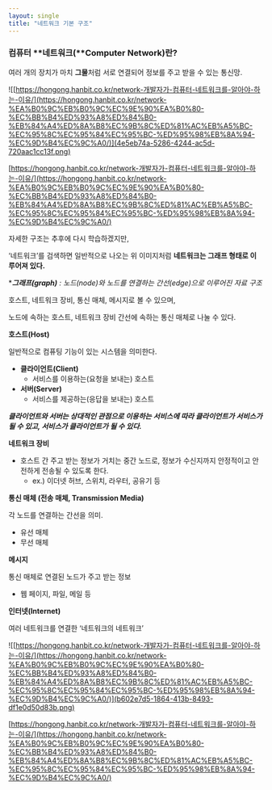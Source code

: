 ```yaml
---
layout: single
title: "네트워크 기본 구조"
---
```


### 컴퓨터 **네트워크(**Computer **Network)란?**

여러 개의 장치가 마치 **그물**처럼 서로 연결되어 정보를 주고 받을 수 있는 통신망.

![[https://hongong.hanbit.co.kr/network-개발자가-컴퓨터-네트워크를-알아야-하는-이유/](https://hongong.hanbit.co.kr/network-%EA%B0%9C%EB%B0%9C%EC%9E%90%EA%B0%80-%EC%BB%B4%ED%93%A8%ED%84%B0-%EB%84%A4%ED%8A%B8%EC%9B%8C%ED%81%AC%EB%A5%BC-%EC%95%8C%EC%95%84%EC%95%BC-%ED%95%98%EB%8A%94-%EC%9D%B4%EC%9C%A0/)](4e5eb74a-5286-4244-ac5d-720aac1cc13f.png)

[https://hongong.hanbit.co.kr/network-개발자가-컴퓨터-네트워크를-알아야-하는-이유/](https://hongong.hanbit.co.kr/network-%EA%B0%9C%EB%B0%9C%EC%9E%90%EA%B0%80-%EC%BB%B4%ED%93%A8%ED%84%B0-%EB%84%A4%ED%8A%B8%EC%9B%8C%ED%81%AC%EB%A5%BC-%EC%95%8C%EC%95%84%EC%95%BC-%ED%95%98%EB%8A%94-%EC%9D%B4%EC%9C%A0/)

자세한 구조는 추후에 다시 학습하겠지만, 

‘네트워크’를 검색하면 일반적으로 나오는 위 이미지처럼 **네트워크는 그래프 형태로 이루어져 있다.**  

****그래프(graph)** : 노드(node)와 노드를 연결하는 간선(edge)으로 이루어진 자료 구조*

호스트, 네트워크 장비, 통신 매체, 메시지로 볼 수 있으며, 

노드에 속하는 호스트, 네트워크 장비 간선에 속하는 통신 매체로 나눌 수 있다.

**호스트(Host)** 

일반적으로 컴퓨팅 기능이 있는 시스템을 의미한다.

- **클라이언트(Client)**
    - 서비스를 이용하는(요청을 보내는) 호스트
- **서버(Server)**
    - 서비스를 제공하는(응답을 보내는) 호스트
    

***클라이언트와 서버는 상대적인 관점으로 이용하는 서비스에 따라 클라이언트가 서비스가 될 수 있고, 서비스가 클라이언트가 될 수 있다.***

**네트워크 장비**

- 호스트 간 주고 받는 정보가 거치는 중간 노드로, 정보가 수신지까지 안정적이고 안전하게 전송될 수 있도록 한다.
    - ex.) 이더넷 허브, 스위치, 라우터, 공유기 등

**통신 매체 (전송 매체, Transmission Media)**

각 노드를 연결하는 간선을 의미.

- 유선 매체
- 무선 매체

**메시지**

통신 매체로 연결된 노드가 주고 받는 정보

- 웹 페이지, 파일, 메일 등

**인터넷(Internet)**

여러 네트워크를 연결한 ‘네트워크의 네트워크’

![[https://hongong.hanbit.co.kr/network-개발자가-컴퓨터-네트워크를-알아야-하는-이유/](https://hongong.hanbit.co.kr/network-%EA%B0%9C%EB%B0%9C%EC%9E%90%EA%B0%80-%EC%BB%B4%ED%93%A8%ED%84%B0-%EB%84%A4%ED%8A%B8%EC%9B%8C%ED%81%AC%EB%A5%BC-%EC%95%8C%EC%95%84%EC%95%BC-%ED%95%98%EB%8A%94-%EC%9D%B4%EC%9C%A0/)](b602e7d5-1864-413b-8493-df1e0d50d83b.png)

[https://hongong.hanbit.co.kr/network-개발자가-컴퓨터-네트워크를-알아야-하는-이유/](https://hongong.hanbit.co.kr/network-%EA%B0%9C%EB%B0%9C%EC%9E%90%EA%B0%80-%EC%BB%B4%ED%93%A8%ED%84%B0-%EB%84%A4%ED%8A%B8%EC%9B%8C%ED%81%AC%EB%A5%BC-%EC%95%8C%EC%95%84%EC%95%BC-%ED%95%98%EB%8A%94-%EC%9D%B4%EC%9C%A0/)
